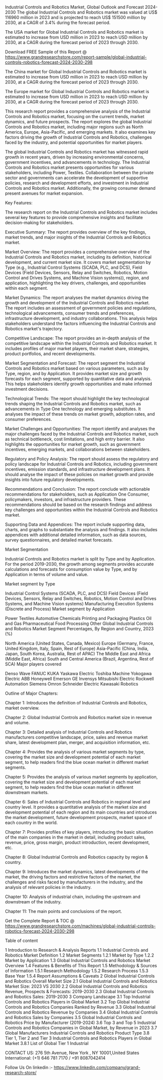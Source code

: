 Industrial Controls and Robotics Market, Global Outlook and Forecast 2024-2030
The global Industrial Controls and Robotics market was valued at US$ 116960 million in 2023 and is projected to reach US$ 151500 million by 2030, at a CAGR of 3.4% during the forecast period.



The USA market for Global Industrial Controls and Robotics market is estimated to increase from USD million in 2023 to reach USD million by 2030, at a CAGR during the forecast period of 2023 through 2030.

Download FREE Sample of this Report @ https://www.grandresearchstore.com/report-sample/global-industrial-controls-robotics-forecast-2024-2030-298




The China market for Global Industrial Controls and Robotics market is estimated to increase from USD million in 2023 to reach USD million by 2030, at a CAGR during the forecast period of 2023 through 2030.



The Europe market for Global Industrial Controls and Robotics market is estimated to increase from USD million in 2023 to reach USD million by 2030, at a CAGR during the forecast period of 2023 through 2030.



This research report provides a comprehensive analysis of the Industrial Controls and Robotics market, focusing on the current trends, market dynamics, and future prospects. The report explores the global Industrial Controls and Robotics market, including major regions such as North America, Europe, Asia-Pacific, and emerging markets. It also examines key factors driving the growth of Industrial Controls and Robotics, challenges faced by the industry, and potential opportunities for market players.

The global Industrial Controls and Robotics market has witnessed rapid growth in recent years, driven by increasing environmental concerns, government incentives, and advancements in technology. The Industrial Controls and Robotics market presents opportunities for various stakeholders, including Power, Textiles. Collaboration between the private sector and governments can accelerate the development of supportive policies, research and development efforts, and investment in Industrial Controls and Robotics market. Additionally, the growing consumer demand present avenues for market expansion.

Key Features:

The research report on the Industrial Controls and Robotics market includes several key features to provide comprehensive insights and facilitate decision-making for stakeholders.

Executive Summary: The report provides overview of the key findings, market trends, and major insights of the Industrial Controls and Robotics market.

Market Overview: The report provides a comprehensive overview of the Industrial Controls and Robotics market, including its definition, historical development, and current market size. It covers market segmentation by Type (e.g., Industrial Control Systems (SCADA, PLC, and DCS), Field Devices (Field Devices, Sensors, Relay and Switches, Robotics, Motion Control and Drives Systems, and Machine Vision systems)), region, and application, highlighting the key drivers, challenges, and opportunities within each segment.

Market Dynamics: The report analyses the market dynamics driving the growth and development of the Industrial Controls and Robotics market. The report includes an assessment of government policies and regulations, technological advancements, consumer trends and preferences, infrastructure development, and industry collaborations. This analysis helps stakeholders understand the factors influencing the Industrial Controls and Robotics market's trajectory.

Competitive Landscape: The report provides an in-depth analysis of the competitive landscape within the Industrial Controls and Robotics market. It includes profiles of major market players, their market share, strategies, product portfolios, and recent developments.

Market Segmentation and Forecast: The report segment the Industrial Controls and Robotics market based on various parameters, such as by Type, region, and by Application. It provides market size and growth forecasts for each segment, supported by quantitative data and analysis. This helps stakeholders identify growth opportunities and make informed investment decisions.

Technological Trends: The report should highlight the key technological trends shaping the Industrial Controls and Robotics market, such as advancements in Type One technology and emerging substitutes. It analyses the impact of these trends on market growth, adoption rates, and consumer preferences.

Market Challenges and Opportunities: The report identify and analyses the major challenges faced by the Industrial Controls and Robotics market, such as technical bottleneck, cost limitations, and high entry barrier. It also highlights the opportunities for market growth, such as government incentives, emerging markets, and collaborations between stakeholders.

Regulatory and Policy Analysis: The report should assess the regulatory and policy landscape for Industrial Controls and Robotics, including government incentives, emission standards, and infrastructure development plans. It should analyse the impact of these policies on market growth and provide insights into future regulatory developments.

Recommendations and Conclusion: The report conclude with actionable recommendations for stakeholders, such as Application One Consumer, policymakers, investors, and infrastructure providers. These recommendations should be based on the research findings and address key challenges and opportunities within the Industrial Controls and Robotics market.

Supporting Data and Appendices: The report include supporting data, charts, and graphs to substantiate the analysis and findings. It also includes appendices with additional detailed information, such as data sources, survey questionnaires, and detailed market forecasts.

Market Segmentation

Industrial Controls and Robotics market is split by Type and by Application. For the period 2019-2030, the growth among segments provides accurate calculations and forecasts for consumption value by Type, and by Application in terms of volume and value.

Market segment by Type



Industrial Control Systems (SCADA, PLC, and DCS)
Field Devices (Field Devices, Sensors, Relay and Switches, Robotics, Motion Control and Drives Systems, and Machine Vision systems)
Manufacturing Execution Systems (Discrete and Process)
Market segment by Application



Power
Textiles
Automotive
Chemicals
Printing and Packaging
Plastics
Oil and Gas
Pharmaceutical
Food Processing
Other
Global Industrial Controls and Robotics Market Segment Percentages, By Region and Country, 2023 (%)



North America (United States, Canada, Mexico)
Europe (Germany, France, United Kingdom, Italy, Spain, Rest of Europe)
Asia-Pacific (China, India, Japan, South Korea, Australia, Rest of APAC)
The Middle East and Africa (Middle East, Africa)
South and Central America (Brazil, Argentina, Rest of SCA)
Major players covered



Denso Wave
FANUC
KUKA
Yaskawa Electric
Toshiba Machine
Yokogawa Electric
ABB
Honeywell
Emerson
GE
Invensys
Mitsubishi Electric
Rockwell Automation
Siemens
Omron
Schneider Electric
Kawasaki Robotics


Outline of Major Chapters:

Chapter 1: Introduces the definition of Industrial Controls and Robotics, market overview.

Chapter 2: Global Industrial Controls and Robotics market size in revenue and volume.

Chapter 3: Detailed analysis of Industrial Controls and Robotics manufacturers competitive landscape, price, sales and revenue market share, latest development plan, merger, and acquisition information, etc.

Chapter 4: Provides the analysis of various market segments by type, covering the market size and development potential of each market segment, to help readers find the blue ocean market in different market segments.

Chapter 5: Provides the analysis of various market segments by application, covering the market size and development potential of each market segment, to help readers find the blue ocean market in different downstream markets.

Chapter 6: Sales of Industrial Controls and Robotics in regional level and country level. It provides a quantitative analysis of the market size and development potential of each region and its main countries and introduces the market development, future development prospects, market space of each country in the world.

Chapter 7: Provides profiles of key players, introducing the basic situation of the main companies in the market in detail, including product sales, revenue, price, gross margin, product introduction, recent development, etc.

Chapter 8: Global Industrial Controls and Robotics capacity by region & country.

Chapter 9: Introduces the market dynamics, latest developments of the market, the driving factors and restrictive factors of the market, the challenges and risks faced by manufacturers in the industry, and the analysis of relevant policies in the industry.

Chapter 10: Analysis of industrial chain, including the upstream and downstream of the industry.

Chapter 11: The main points and conclusions of the report.

Get the Complete Report & TOC @ https://www.grandresearchstore.com/machines/global-industrial-controls-robotics-forecast-2024-2030-298

Table of content

1 Introduction to Research & Analysis Reports
1.1 Industrial Controls and Robotics Market Definition
1.2 Market Segments
1.2.1 Market by Type
1.2.2 Market by Application
1.3 Global Industrial Controls and Robotics Market Overview
1.4 Features & Benefits of This Report
1.5 Methodology & Sources of Information
1.5.1 Research Methodology
1.5.2 Research Process
1.5.3 Base Year
1.5.4 Report Assumptions & Caveats
2 Global Industrial Controls and Robotics Overall Market Size
2.1 Global Industrial Controls and Robotics Market Size: 2023 VS 2030
2.2 Global Industrial Controls and Robotics Revenue, Prospects & Forecasts: 2019-2030
2.3 Global Industrial Controls and Robotics Sales: 2019-2030
3 Company Landscape
3.1 Top Industrial Controls and Robotics Players in Global Market
3.2 Top Global Industrial Controls and Robotics Companies Ranked by Revenue
3.3 Global Industrial Controls and Robotics Revenue by Companies
3.4 Global Industrial Controls and Robotics Sales by Companies
3.5 Global Industrial Controls and Robotics Price by Manufacturer (2019-2024)
3.6 Top 3 and Top 5 Industrial Controls and Robotics Companies in Global Market, by Revenue in 2023
3.7 Global Manufacturers Industrial Controls and Robotics Product Type
3.8 Tier 1, Tier 2 and Tier 3 Industrial Controls and Robotics Players in Global Market
3.8.1 List of Global Tier 1 Industrial

CONTACT US:
276 5th Avenue, New York , NY 10001,United States
International: (+1) 646 781 7170 / +91 8087042414

Follow Us On linkedin :- https://www.linkedin.com/company/grand-research-store/
